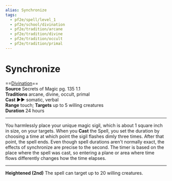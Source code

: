 ```yaml
---
alias: Synchronize
tags:
  - pf2e/spell/level_1
  - pf2e/school/divination
  - pf2e/tradition/arcane
  - pf2e/tradition/divine
  - pf2e/tradition/occult
  - pf2e/tradition/primal
---
```


# Synchronize

==[Divination](Divination.md)==  
__Source__ Secrets of Magic pg. 135 1.1  
**Traditions** arcane, divine, occult, primal  
**Cast** ►► somatic, verbal  
**Range** touch; **Targets** up to 5 willing creatures  
**Duration** 24 hours

---

You harmlessly place your unique magic sigil, which is about 1 square inch in size, on your targets. When you **Cast** the Spell, you set the duration by choosing a time at which point the sigil flashes dimly three times. After that point, the spell ends. Even though spell durations aren't normally exact, the effects of synchronize are precise to the second. The timer is based on the place where the spell was cast, so entering a plane or area where time flows differently changes how the time elapses.

<hr>

**Heightened (2nd)** The spell can target up to 20 willing creatures.
